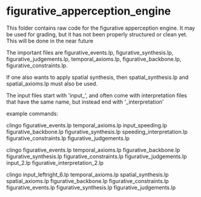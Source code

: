 # figurative_apperception_engine

This folder contains raw code for the figurative apperception engine. It may be used for grading, but it has not been properly structured or clean yet. This will be done in the near future

The important files are figurative_events.lp, figurative_synthesis.lp, figurative_judgements.lp, temporal_axioms.lp, figurative_backbone.lp, figurative_constraints.lp. 

If one also wants to apply spatial synthesis, then spatial_synthesis.lp and spatial_axioms.lp must also be used.

The input files start with 'input_', and often come with interpretation files that have the same name, but instead end with '_interpretation'

example commands:

clingo figurative_events.lp  temporal_axioms.lp input_speeding.lp figurative_backbone.lp figurative_synthesis.lp speeding_interpretation.lp figurative_constraints.lp figurative_judgements.lp 

clingo figurative_events.lp  temporal_axioms.lp  figurative_backbone.lp figurative_synthesis.lp figurative_constraints.lp figurative_judgements.lp input_2.lp figurative_interpretation_2.lp

clingo input_leftright_6.lp temporal_axioms.lp spatial_synthesis.lp spatial_axioms.lp figurative_backbone.lp figurative_constraints.lp figurative_events.lp figurative_synthesis.lp figurative_judgements.lp
